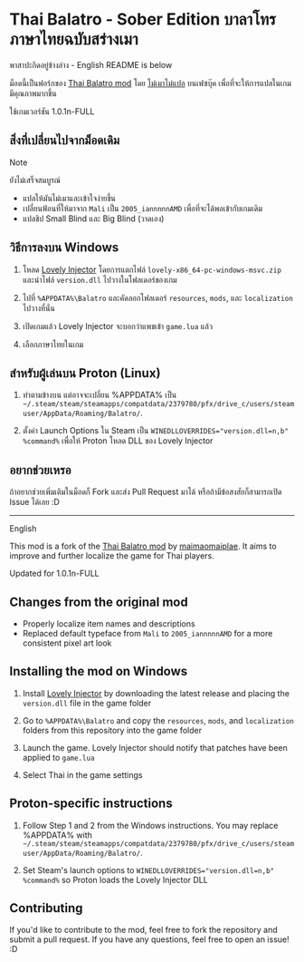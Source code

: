 # Thai Balatro - Sober Edition บาลาโทรภาษาไทยฉบับสร่างเมา

พาสาปะกิดอยู่ข้างล่าง - English README is below

ม็อดนี้เป็นฟอร์กของ [Thai Balatro mod] โดย [ไม่เมาไม่แปล](https://www.facebook.com/maimaomaiplae) บนเฟซบุ๊ค เพื่อที่จะให้การแปลในเกมมีคุณภาพมากขึ้น

ใช้เกมเวอร์ชัน 1.0.1n-FULL

## สิ่งที่เปลี่ยนไปจากม็อดเดิม

> [!NOTE]  
> ยังไม่เสร็จสมบูรณ์ 
- แปลให้มันไม่เมาและเข้าใจง่ายขึ้น
- เปลี่ยนฟ้อนที่ให้มาจาก `Mali` เป็น `2005_iannnnnAMD` เพื่อที่จะได้พอเข้ากับเกมเดิม
- แปลชิป Small Blind และ Big Blind (วาดเอง)



## วิธีการลงบน Windows

1. โหลด [Lovely Injector] โดยการแตกไฟล์ `lovely-x86_64-pc-windows-msvc.zip` และนำไฟล์ `version.dll` ไปวางในโฟลเดอร์ของเกม

2. ไปที่ `%APPDATA%\Balatro` และคัดลอกโฟลเดอร์ `resources`, `mods`, และ `localization` ไปวางที่นั่น

3. เปิดเกมแล้ว Lovely Injector จะบอกว่าแพชเข้า `game.lua` แล้ว

4. เลือกภาษาไทยในเกม

## สำหรับผู้เล่นบน Proton (Linux)

1. ทำตามข้างบน แต่อาจจะเปลี่ยน %APPDATA% เป็น `~/.steam/steam/steamapps/compatdata/2379780/pfx/drive_c/users/steamuser/AppData/Roaming/Balatro/`.

2. ตั้งค่า Launch Options ใน Steam เป็น `WINEDLLOVERRIDES="version.dll=n,b" %command%` เพื่อให้ Proton โหลด DLL ของ Lovely Injector

## อยากช่วยเหรอ

ถ้าอยากช่วยเพิ่มเติมในม็อดก็ Fork และส่ง Pull Request มาได้ หรือถ้ามีข้อสงสัยก็สามารถเปิด Issue ได้เลย :D

---

English

This mod is a fork of the [Thai Balatro mod] by [maimaomaiplae](https://www.facebook.com/maimaomaiplae). It aims to improve and further localize the game for Thai players.

Updated for 1.0.1n-FULL

## Changes from the original mod

- Properly localize item names and descriptions
- Replaced default typeface from `Mali` to `2005_iannnnnAMD` for a more consistent pixel art look

## Installing the mod on Windows

1. Install [Lovely Injector] by downloading the latest release and placing the `version.dll` file in the game folder

2. Go to `%APPDATA%\Balatro` and copy the `resources`, `mods`, and `localization` folders from this repository into the game folder

3. Launch the game. Lovely Injector should notify that patches have been applied to `game.lua`

4. Select Thai in the game settings

## Proton-specific instructions

1. Follow Step 1 and 2 from the Windows instructions. You may replace %APPDATA% with `~/.steam/steam/steamapps/compatdata/2379780/pfx/drive_c/users/steamuser/AppData/Roaming/Balatro/`.

2. Set Steam's launch options to `WINEDLLOVERRIDES="version.dll=n,b" %command%` so Proton loads the Lovely Injector DLL

## Contributing

If you'd like to contribute to the mod, feel free to fork the repository and submit a pull request. If you have any questions, feel free to open an issue! :D

[Lovely Injector]: https://github.com/ethangreen-dev/lovely-injector
[Thai balatro mod]: https://www.nexusmods.com/balatro/mods/37

